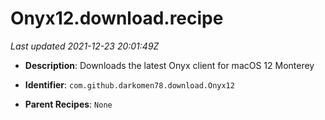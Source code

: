 # Onyx12.download.recipe

_Last updated 2021-12-23 20:01:49Z_

- **Description**: Downloads the latest Onyx client for macOS 12 Monterey

- **Identifier**: `com.github.darkomen78.download.Onyx12`

- **Parent Recipes**: `None`
